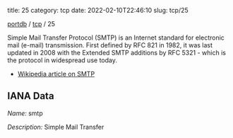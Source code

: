 title: 25
category: tcp
date: 2022-02-10T22:46:10
slug: tcp/25

[portdb](/) / [tcp](/category/tcp.html) / 25


Simple Mail Transfer Protocol (SMTP) is an Internet standard for electronic mail (e-mail) transmission. First defined by RFC 821 in 1982, it was last updated in 2008 with the Extended SMTP additions by RFC 5321 - which is the protocol in widespread use today.

* [Wikipedia article on SMTP](http://en.wikipedia.org/wiki/Simple_Mail_Transfer_Protocol)

## IANA Data

_Name:_ smtp

_Description:_ Simple Mail Transfer

